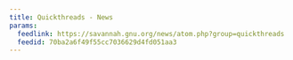 ```yaml
---
title: Quickthreads - News
params:
  feedlink: https://savannah.gnu.org/news/atom.php?group=quickthreads
  feedid: 70ba2a6f49f55cc7036629d4fd051aa3
---
```

